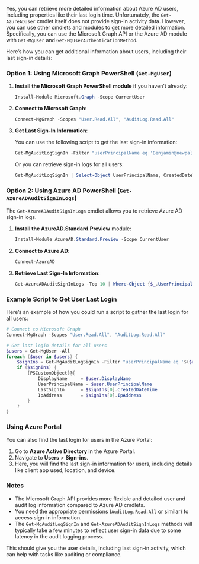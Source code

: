 Yes, you can retrieve more detailed information about Azure AD users, including properties like their last login time. Unfortunately, the `Get-AzureADUser` cmdlet itself does not provide sign-in activity data. However, you can use other cmdlets and modules to get more detailed information. Specifically, you can use the Microsoft Graph API or the Azure AD module with `Get-MgUser` and `Get-MgUserAuthenticationMethod`.

Here’s how you can get additional information about users, including their last sign-in details:

### Option 1: Using Microsoft Graph PowerShell (`Get-MgUser`)

1. **Install the Microsoft Graph PowerShell module** if you haven't already:

   ```powershell
   Install-Module Microsoft.Graph -Scope CurrentUser
   ```

2. **Connect to Microsoft Graph**:

   ```powershell
   Connect-MgGraph -Scopes "User.Read.All", "AuditLog.Read.All"
   ```

3. **Get Last Sign-In Information**:

   You can use the following script to get the last sign-in information:

   ```powershell
   Get-MgAuditLogSignIn -Filter "userPrincipalName eq 'Benjamin@newpaltzny.org'" | Select-Object UserPrincipalName, CreatedDateTime, IpAddress, ClientAppUsed
   ```

   Or you can retrieve sign-in logs for all users:

   ```powershell
   Get-MgAuditLogSignIn | Select-Object UserPrincipalName, CreatedDateTime, IpAddress, ClientAppUsed
   ```

### Option 2: Using Azure AD PowerShell (`Get-AzureADAuditSignInLogs`)

The `Get-AzureADAuditSignInLogs` cmdlet allows you to retrieve Azure AD sign-in logs.

1. **Install the AzureAD.Standard.Preview** module:

   ```powershell
   Install-Module AzureAD.Standard.Preview -Scope CurrentUser
   ```

2. **Connect to Azure AD**:

   ```powershell
   Connect-AzureAD
   ```

3. **Retrieve Last Sign-In Information**:

   ```powershell
   Get-AzureADAuditSignInLogs -Top 10 | Where-Object {$_.UserPrincipalName -eq "Benjamin@newpaltzny.org"} | Select-Object UserPrincipalName, CreatedDateTime, IpAddress
   ```

### Example Script to Get User Last Login

Here’s an example of how you could run a script to gather the last login for all users:

```powershell
# Connect to Microsoft Graph
Connect-MgGraph -Scopes "User.Read.All", "AuditLog.Read.All"

# Get last login details for all users
$users = Get-MgUser -All
foreach ($user in $users) {
    $signIns = Get-MgAuditLogSignIn -Filter "userPrincipalName eq '$($user.UserPrincipalName)'" -Top 1 | Sort-Object CreatedDateTime -Descending
    if ($signIns) {
        [PSCustomObject]@{
            DisplayName     = $user.DisplayName
            UserPrincipalName = $user.UserPrincipalName
            LastSignIn      = $signIns[0].CreatedDateTime
            IpAddress       = $signIns[0].IpAddress
        }
    }
}
```

### Using Azure Portal
You can also find the last login for users in the Azure Portal:

1. Go to **Azure Active Directory** in the Azure Portal.
2. Navigate to **Users** > **Sign-ins**.
3. Here, you will find the last sign-in information for users, including details like client app used, location, and device.

### Notes
- The Microsoft Graph API provides more flexible and detailed user and audit log information compared to Azure AD cmdlets.
- You need the appropriate permissions (`AuditLog.Read.All` or similar) to access sign-in information.
- The `Get-MgAuditLogSignIn` and `Get-AzureADAuditSignInLogs` methods will typically take a few minutes to reflect user sign-in data due to some latency in the audit logging process.

This should give you the user details, including last sign-in activity, which can help with tasks like auditing or compliance.
